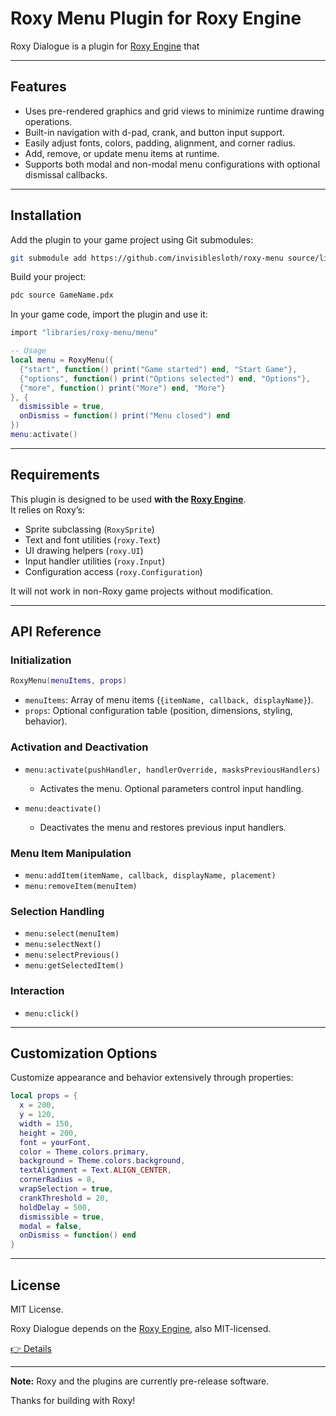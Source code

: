 # Roxy Menu Plugin for Roxy Engine

Roxy Dialogue is a plugin for [Roxy Engine](https://github.com/invisiblesloth/roxy-engine) that

---

## Features

- Uses pre-rendered graphics and grid views to minimize runtime drawing operations.
- Built-in navigation with d-pad, crank, and button input support.
- Easily adjust fonts, colors, padding, alignment, and corner radius.
- Add, remove, or update menu items at runtime.
- Supports both modal and non-modal menu configurations with optional dismissal callbacks.

---

## Installation

Add the plugin to your game project using Git submodules:

```bash
git submodule add https://github.com/invisiblesloth/roxy-menu source/libraries/roxy-menu
```

Build your project:

```bash
pdc source GameName.pdx
```

In your game code, import the plugin and use it:

```lua
import "libraries/roxy-menu/menu"

-- Usage
local menu = RoxyMenu({
  {"start", function() print("Game started") end, "Start Game"},
  {"options", function() print("Options selected") end, "Options"},
  {"more", function() print("More") end, "More"}
}, {
  dismissible = true,
  onDismiss = function() print("Menu closed") end
})
menu:activate()
```

---

## Requirements

This plugin is designed to be used **with the [Roxy Engine](https://github.com/invisiblesloth/roxy-engine)**.  
It relies on Roxy’s:

- Sprite subclassing (`RoxySprite`)
- Text and font utilities (`roxy.Text`)
- UI drawing helpers (`roxy.UI`)
- Input handler utilities (`roxy.Input`)
- Configuration access (`roxy.Configuration`)

It will not work in non-Roxy game projects without modification.

---

## API Reference

### Initialization

```lua
RoxyMenu(menuItems, props)
```

- `menuItems`: Array of menu items (`{itemName, callback, displayName}`).
- `props`: Optional configuration table (position, dimensions, styling, behavior).

### Activation and Deactivation

- `menu:activate(pushHandler, handlerOverride, masksPreviousHandlers)`
  - Activates the menu. Optional parameters control input handling.

- `menu:deactivate()`
  - Deactivates the menu and restores previous input handlers.

### Menu Item Manipulation

- `menu:addItem(itemName, callback, displayName, placement)`
- `menu:removeItem(menuItem)`

### Selection Handling

- `menu:select(menuItem)`
- `menu:selectNext()`
- `menu:selectPrevious()`
- `menu:getSelectedItem()`

### Interaction

- `menu:click()`

---

## Customization Options

Customize appearance and behavior extensively through properties:

```lua
local props = {
  x = 200,
  y = 120,
  width = 150,
  height = 200,
  font = yourFont,
  color = Theme.colors.primary,
  background = Theme.colors.background,
  textAlignment = Text.ALIGN_CENTER,
  cornerRadius = 8,
  wrapSelection = true,
  crankThreshold = 20,
  holdDelay = 500,
  dismissible = true,
  modal = false,
  onDismiss = function() end
}
```

---

## License

MIT License.

Roxy Dialogue depends on the [Roxy Engine](https://github.com/invisiblesloth/roxy-engine), also MIT-licensed.

[👉 Details](./LICENSE)

---

**Note:** Roxy and the plugins are currently pre-release software.

Thanks for building with Roxy!
